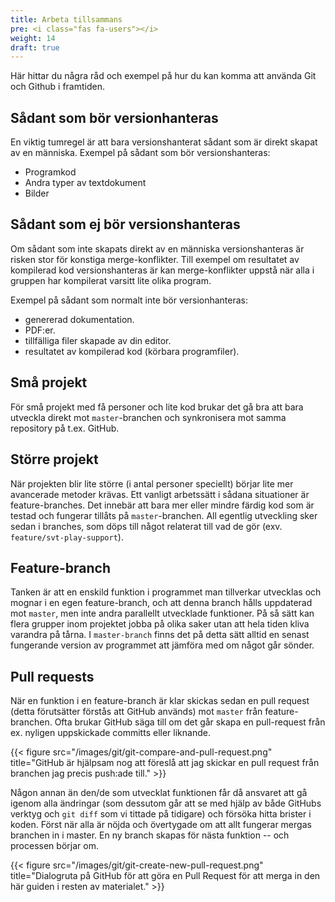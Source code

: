 ```yaml
---
title: Arbeta tillsammans
pre: <i class="fas fa-users"></i>
weight: 14
draft: true
---
```


Här hittar du några råd och exempel på hur du kan komma att använda Git och Github i framtiden. 

## Sådant som bör versionhanteras 

En viktig tumregel är att bara versionshanterat sådant som är direkt skapat av
 en människa. Exempel på sådant som bör versionshanteras: 

- Programkod
- Andra typer av textdokument
- Bilder 

## Sådant som ej bör versionshanteras

Om sådant som inte skapats direkt av en människa versionshanteras är risken stor
för konstiga merge-konflikter. Till exempel om resultatet av kompilerad kod versionshanteras
är kan merge-konflikter uppstå när alla i gruppen har
kompilerat varsitt lite olika program.

Exempel på sådant som normalt inte bör versionhanteras:

- genererad dokumentation.
- PDF:er.
- tillfälliga filer skapade av din
editor.
- resultatet av kompilerad kod (körbara programfiler).


## Små projekt

För små projekt med få personer och lite kod brukar det gå bra att bara
utveckla direkt mot `master`-branchen och synkronisera mot samma
repository på t.ex. GitHub. 

## Större projekt

När projekten blir lite större (i antal
personer speciellt) börjar lite mer avancerade metoder krävas.
Ett vanligt arbetssätt i sådana situationer är feature-branches. Det
innebär att bara mer eller mindre färdig kod som är testad och fungerar
tillåts på `master`-branchen. All egentlig utveckling sker sedan i
branches, som döps till något relaterat till vad de gör
(exv. `feature/svt-play-support`). 

## Feature-branch

Tanken är att en enskild funktion i
programmet man tillverkar utvecklas och mognar i en egen feature-branch, och att
denna branch hålls uppdaterad mot `master`, men inte andra parallellt
utvecklade funktioner. På så sätt kan flera grupper inom projektet jobba
på olika saker utan att hela tiden kliva varandra på tårna. I `master-branch` finns det på detta sätt 
alltid en senast fungerande version av programmet att jämföra med
om något går sönder.

## Pull requests

När en funktion i en feature-branch är klar skickas sedan en pull request
(detta förutsätter förstås att GitHub används) mot `master` från
feature-branchen. Ofta brukar GitHub säga till om det går skapa en pull-request
från ex. nyligen uppskickade committs eller liknande.

{{< figure src="/images/git/git-compare-and-pull-request.png"
            title="GitHub är hjälpsam nog att föreslå att jag skickar en pull request från branchen jag precis push:ade till." >}}
            
Någon annan än den/de som utvecklat funktionen får då ansvaret
att gå igenom alla ändringar (som dessutom går att se med hjälp av både
GitHubs verktyg och `git diff` som vi tittade på tidigare) och försöka
hitta brister i koden. Först när alla är nöjda och övertygade om att
allt fungerar mergas branchen in i master. En ny branch skapas för nästa
funktion -- och processen börjar om.

{{< figure src="/images/git/git-create-new-pull-request.png"
title="Dialogruta på GitHub för att göra en Pull Request för att merga in den här guiden i resten av materialet." >}}

